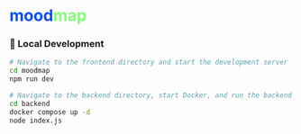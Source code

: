 # <span style="color: #0050FF;">mood</span><span style="color: #85ff7a;">map</span>

### 🚀 Local Development

```bash
# Navigate to the frontend directory and start the development server
cd moodmap
npm run dev

# Navigate to the backend directory, start Docker, and run the backend
cd backend
docker compose up -d
node index.js

```
